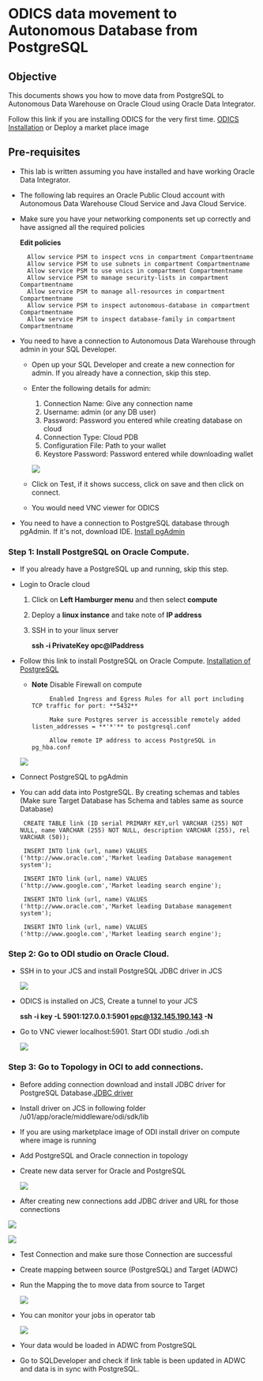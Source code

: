 # ODICS data movement to Autonomous Database from PostgreSQL

## Objective

This documents shows you how to move data from PostgreSQL to Autonomous Data Warehouse on Oracle Cloud using Oracle Data Integrator.

Follow this link if you are installing ODICS for the very first time. [ODICS Installation](https://oraclecps.github.io/odi_config_martha/?page=readme.md) or Deploy a market place image

## Pre-requisites

- This lab is written assuming you have installed and have working Oracle Data Integrator.

- The following lab requires an Oracle Public Cloud account with Autonomous Data Warehouse Cloud Service and Java Cloud Service.

- Make sure you have your networking components set up correctly and have assigned all the required policies

    **Edit policies**

        Allow service PSM to inspect vcns in compartment Compartmentname
        Allow service PSM to use subnets in compartment Compartmentname
        Allow service PSM to use vnics in compartment Compartmentname
        Allow service PSM to manage security-lists in compartment Compartmentname
        Allow service PSM to manage all-resources in compartment Compartmentname
        Allow service PSM to inspect autonomous-database in compartment Compartmentname
        Allow service PSM to inspect database-family in compartment Compartmentname

- You need to have a connection to Autonomous Data Warehouse through admin in your SQL Developer.

    - Open up your SQL Developer and create a new connection for admin. If you already have a connection, skip this step.

    - Enter the following details for admin:

        1.	Connection Name: Give any connection name
        2.	Username: admin (or any DB user)
        3.	Password: Password you entered while creating database on cloud
        4.	Connection Type: Cloud PDB
        5.	Configuration File: Path to your wallet
        6.	Keystore Password: Password entered while downloading wallet

        ![](Data/login.png)

    - Click on Test, if it shows success, click on save and then click on connect.

    - You would need VNC viewer for ODICS

- You need to have a connection to PostgreSQL database through pgAdmin.
  If it's not, download IDE. [Install pgAdmin](https://www.pgadmin.org/download/)

### **Step 1**: Install PostgreSQL on Oracle Compute.

- If you already have a PostgreSQL up and running, skip this step.

- Login to Oracle cloud

    1. Click on **Left Hamburger menu** and then select **compute**

    2. Deploy a **linux instance** and take note of **IP address**

    3. SSH in to your linux server

          **ssh -i PrivateKey opc@IPaddress**

- Follow this link to install PostgreSQL on Oracle Compute. [Installation of PostgreSQL](https://www.postgresql.org/download/linux/redhat/)

    - **Note**
               Disable Firewall on compute

               Enabled Ingress and Egress Rules for all port including TCP traffic for port: **5432**

               Make sure Postgres server is accessible remotely added listen_addresses = **'*'** to postgresql.conf

               Allow remote IP address to access PostgreSQL in pg_hba.conf

    ![](Data/1.png)

- Connect PostgreSQL to pgAdmin

- You can add data into PostgreSQL. By creating schemas and tables (Make sure Target Database has Schema and tables same as source Database)

       CREATE TABLE link (ID serial PRIMARY KEY,url VARCHAR (255) NOT NULL, name VARCHAR (255) NOT NULL, description VARCHAR (255), rel VARCHAR (50));

       INSERT INTO link (url, name) VALUES  ('http://www.oracle.com','Market leading Database management system');

       INSERT INTO link (url, name) VALUES  ('http://www.google.com','Market leading search engine');

       INSERT INTO link (url, name) VALUES  ('http://www.oracle.com','Market leading Database management system');

       INSERT INTO link (url, name) VALUES  ('http://www.google.com','Market leading search engine');

### **Step 2**: Go to ODI studio on Oracle Cloud.

- SSH in to your JCS and install PostgreSQL JDBC driver in JCS

    ![](Data/4.png)

- ODICS is installed on JCS, Create a tunnel to your JCS

  **ssh -i key -L 5901:127.0.0.1:5901 opc@132.145.190.143 -N**

- Go to VNC viewer localhost:5901. Start ODI studio ./odi.sh

  ![](Data/5.png)


### **Step 3**: Go to Topology in OCI to add connections.

- Before adding connection download and install JDBC driver for PostgreSQL Database.[JDBC driver](https://jdbc.postgresql.org/download.html)

- Install driver on JCS in following folder /u01/app/oracle/middleware/odi/sdk/lib

- If you are using marketplace image of ODI install driver on compute where image is running

- Add PostgreSQL and Oracle connection in topology

- Create new data server for Oracle and PostgreSQL

  ![](Data/6.png)

-  After creating new connections add JDBC driver and URL for those connections

  ![](Data/7.png)

  ![](Data/8.png)

- Test Connection and make sure those Connection are successful

- Create mapping between source (PostgreSQL) and Target (ADWC)

- Run the Mapping the to move data from source to Target

  ![](Data/9.png)

- You can monitor your jobs in operator tab

  ![](Data/10.png)

- Your data would be loaded in ADWC from PostgreSQL

- Go to SQLDeveloper and check if link table is been updated in ADWC and data is in sync with PostgreSQL.
